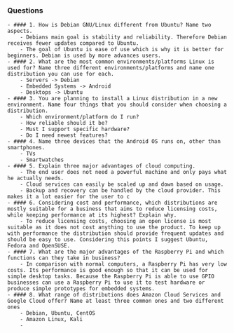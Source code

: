 ### Questions
	- #### 1. How is Debian GNU/Linux different from Ubuntu? Name two aspects.
		- Debians main goal is stability and reliability. Therefore Debian receives fewer updates compared to Ubuntu.
		- The goal of Ubuntu is ease of use which is why it is better for beginners. Debian is used by more advances users.
	- #### 2. What are the most common environments/platforms Linux is used for? Name three different environments/platforms and name one distribution you can use for each.
		- Servers -> Debian
		- Embedded Systems -> Android
		- Desktops -> Ubuntu
	- #### 3. You are planning to install a Linux distribution in a new environment. Name four things that you should consider when choosing a distribution.
		- Which environment/platform do I run?
		- How reliable should it be?
		- Must I support specific hardware?
		- Do I need newest features?
	- #### 4. Name three devices that the Android OS runs on, other than smartphones.
		- TVs
		- Smartwatches
	- #### 5. Explain three major advantages of cloud computing.
		- The end user does not need a powerful machine and only pays what he actually needs.
		- Cloud services can easily be scaled up and down based on usage.
		- Backup and recovery can be handled by the cloud provider. This makes it a lot easier for the user to c
	- #### 6. Considering cost and performance, which distributions are mostly suitable for a business that aims to reduce licensing costs, while keeping performance at its highest? Explain why.
		- To reduce licensing costs, choosing an open license is most suitable as it does not cost anything to use the product. To keep up with performance the distribution should provide frequent updates and should be easy to use. Considering this points I suggest Ubuntu, Fedora and OpenSUSE.
	- #### 7. What are the major advantages of the Raspberry Pi and which functions can they take in business?
		- In comparison with normal computers, a Raspberry Pi has very low costs. Its performance is good enough so that it can be used for simple desktop tasks. Because the Raspberry Pi is able to use GPIO businesses can use a Raspberry Pi to use it to test hardware or produce simple prototypes for embedded systems.
	- #### 8. What range of distributions does Amazon Cloud Services and Google Cloud offer? Name at least three common ones and two different ones
		- Debian, Ubuntu, CentOS
		- Amazon Linux, Kali
		-